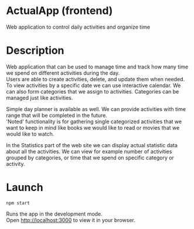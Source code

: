 # ActualApp (frontend)
Web application to control daily activities and organize time

# Description
Web application that can be used to manage time and track how many time we spend on different activities during the day.  
Users are able to create activities, delete, and update them when needed. To view activities by a specific date we can use interactive calendar.
We can also form categories that we assign to activities. Categories can be managed just like activities.

Simple day planner is available as well. We can provide activities with time range that will be completed in the future.  
'Noted' functionality is for gathering single categorized activities that we want to keep in mind like books we would like to read or movies that we would like to watch.  

In the Statistics part of the web site we can display actual statistic data about all the activities. We can view for example number of activities grouped by categories, or time that we spend on specific category or activity.  

# Launch 

`npm start`

Runs the app in the development mode.\
Open [http://localhost:3000](http://localhost:3000) to view it in your browser.

